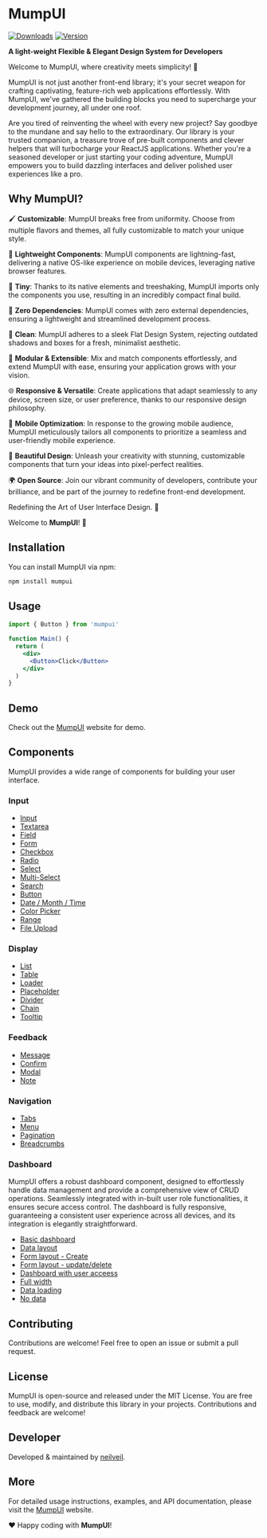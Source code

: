 # MumpUI

[![Downloads](https://img.shields.io/npm/dm/mumpui.svg)](https://www.npmjs.com/package/mumpui) [![Version](https://img.shields.io/npm/v/mumpui.svg)](https://www.npmjs.com/package/mumpui)

**A light-weight Flexible & Elegant Design System for Developers**

Welcome to MumpUI, where creativity meets simplicity! 🌟

MumpUI is not just another front-end library; it's your secret weapon for crafting captivating, feature-rich web applications effortlessly. With MumpUI, we've gathered the building blocks you need to supercharge your development journey, all under one roof.

Are you tired of reinventing the wheel with every new project? Say goodbye to the mundane and say hello to the extraordinary. Our library is your trusted companion, a treasure trove of pre-built components and clever helpers that will turbocharge your ReactJS applications. Whether you're a seasoned developer or just starting your coding adventure, MumpUI empowers you to build dazzling interfaces and deliver polished user experiences like a pro.

## Why MumpUI?

🖌️ **Customizable**: MumpUI breaks free from uniformity. Choose from multiple flavors and themes, all fully customizable to match your unique style.

🍃 **Lightweight Components**: MumpUI components are lightning-fast, delivering a native OS-like experience on mobile devices, leveraging native browser features.

🌱 **Tiny**: Thanks to its native elements and treeshaking, MumpUI imports only the components you use, resulting in an incredibly compact final build.

🔧 **Zero Dependencies**: MumpUI comes with zero external dependencies, ensuring a lightweight and streamlined development process.

🧼 **Clean**: MumpUI adheres to a sleek Flat Design System, rejecting outdated shadows and boxes for a fresh, minimalist aesthetic.

🧩 **Modular & Extensible**: Mix and match components effortlessly, and extend MumpUI with ease, ensuring your application grows with your vision.

🌐 **Responsive & Versatile**: Create applications that adapt seamlessly to any device, screen size, or user preference, thanks to our responsive design philosophy.

📱 **Mobile Optimization**: In response to the growing mobile audience, MumpUI meticulously tailors all components to prioritize a seamless and user-friendly mobile experience.

🎨 **Beautiful Design**: Unleash your creativity with stunning, customizable components that turn your ideas into pixel-perfect realities.

🌍 **Open Source**: Join our vibrant community of developers, contribute your brilliance, and be part of the journey to redefine front-end development.

Redefining the Art of User Interface Design. 🚀

Welcome to **MumpUI**! 🌟

## Installation

You can install MumpUI via npm:

```bash
npm install mumpui
```

## Usage

```jsx
import { Button } from 'mumpui'

function Main() {
  return (
    <div>
      <Button>Click</Button>
    </div>
  )
}
```

## Demo

Check out the [MumpUI](https://neilveil.github.io/mumpui) website for demo.

## Components

MumpUI provides a wide range of components for building your user interface.

### Input

- [Input](https://neilveil.github.io/mumpui/component/input)
- [Textarea](https://neilveil.github.io/mumpui/component/textarea)
- [Field](https://neilveil.github.io/mumpui/component/field)
- [Form](https://neilveil.github.io/mumpui/component/form)
- [Checkbox](https://neilveil.github.io/mumpui/component/checkbox)
- [Radio](https://neilveil.github.io/mumpui/component/radio)
- [Select](https://neilveil.github.io/mumpui/component/select)
- [Multi-Select](https://neilveil.github.io/mumpui/component/multiSelect)
- [Search](https://neilveil.github.io/mumpui/component/search)
- [Button](https://neilveil.github.io/mumpui/component/button)
- [Date / Month / Time](https://neilveil.github.io/mumpui/component/datetime)
- [Color Picker](https://neilveil.github.io/mumpui/component/colorPicker)
- [Range](https://neilveil.github.io/mumpui/component/range)
- [File Upload](https://neilveil.github.io/mumpui/component/file)

### Display

- [List](https://neilveil.github.io/mumpui/component/list)
- [Table](https://neilveil.github.io/mumpui/component/table)
- [Loader](https://neilveil.github.io/mumpui/component/loader)
- [Placeholder](https://neilveil.github.io/mumpui/component/placeholder)
- [Divider](https://neilveil.github.io/mumpui/component/divider)
- [Chain](https://neilveil.github.io/mumpui/component/chain)
- [Tooltip](https://neilveil.github.io/mumpui/component/tooltip)

### Feedback

- [Message](https://neilveil.github.io/mumpui/component/message)
- [Confirm](https://neilveil.github.io/mumpui/component/confirm)
- [Modal](https://neilveil.github.io/mumpui/component/modal)
- [Note](https://neilveil.github.io/mumpui/component/note)

### Navigation

- [Tabs](https://neilveil.github.io/mumpui/component/tabs)
- [Menu](https://neilveil.github.io/mumpui/component/menu)
- [Pagination](https://neilveil.github.io/mumpui/component/pagination)
- [Breadcrumbs](https://neilveil.github.io/mumpui/component/chain)

### Dashboard

MumpUI offers a robust dashboard component, designed to effortlessly handle data management and provide a comprehensive view of CRUD operations. Seamlessly integrated with in-built user role functionalities, it ensures secure access control. The dashboard is fully responsive, guaranteeing a consistent user experience across all devices, and its integration is elegantly straightforward.

- [Basic dashboard](https://neilveil.github.io/mumpui/dashboard)
- [Data layout](https://neilveil.github.io/mumpui/dashboard/users)
- [Form layout - Create](https://neilveil.github.io/mumpui/dashboard/users/create)
- [Form layout - update/delete](https://neilveil.github.io/mumpui/dashboard/users/udpate)
- [Dashboard with user acceess](https://neilveil.github.io/mumpui/dashboard/access)
- [Full width](https://neilveil.github.io/mumpui/dashboard/maxWidth)
- [Data loading](https://neilveil.github.io/mumpui/dashboard/loader)
- [No data](https://neilveil.github.io/mumpui/dashboard/empty)

## Contributing

Contributions are welcome! Feel free to open an issue or submit a pull request.

## License

MumpUI is open-source and released under the MIT License. You are free to use, modify, and distribute this library in your projects. Contributions and feedback are welcome!

## Developer

Developed & maintained by [neilveil](https://github.com/neilveil).

## More

For detailed usage instructions, examples, and API documentation, please visit the [MumpUI](https://neilveil.github.io/mumpui) website.

❤️ Happy coding with **MumpUI**!
